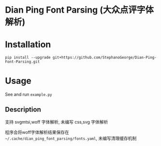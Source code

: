 # Dian Ping Font Parsing (大众点评字体解析)

# Installation

```shell
pip install --upgrade git+https://github.com/StephanoGeorge/Dian-Ping-Font-Parsing.git
```

# Usage

See and run `example.py`

## Description

支持 svgmtsi,woff 字体解析, 未编写 css,svg 字体解析

程序会将woff字体解析结果保存在 `~/.cache/dian_ping_font_parsing/fonts.yaml`, 未编写清理缓存机制
